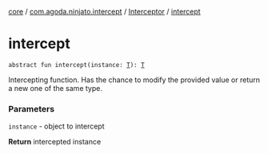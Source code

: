 [core](../../index.md) / [com.agoda.ninjato.intercept](../index.md) / [Interceptor](index.md) / [intercept](./intercept.md)

# intercept

`abstract fun intercept(instance: `[`T`](index.md#T)`): `[`T`](index.md#T)

Intercepting function. Has the chance to modify the provided value or return a new one of the same type.

### Parameters

`instance` - object to intercept

**Return**
intercepted instance

